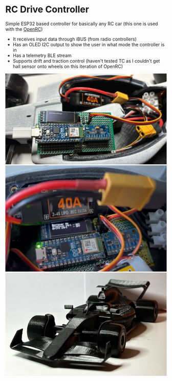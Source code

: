 # RC Drive Controller

Simple ESP32 based controller for basically any RC car (this one is used with the [OpenRC](https://www.printables.com/model/2714-openrc-f1-car-110-rc-car))

- It receives input data through iBUS (from radio controllers)
- Has an OLED I2C output to show the user in what mode the controller is in
- Has a telemetry BLE stream
- Supports drift and traction control (haven't tested TC as I couldn't get hall sensor onto wheels on this iteration of OpenRC)

![Drive Controller Calibration](docs/drive_controller.jpg)
![Drive Controller Menu](docs/controller_turned_on.png)
![OpenRC car](docs/open_rc_without_paint.jpg)
